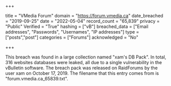 +++

title = "VMedia Forum"
domain = "https://forum.vmedia.ca"
date_breached = "2019-09-25"
date = "2022-05-04"
record_count = "65,839"
privacy = "Public"
Verified = "True"
hashing = ["vB"]
breached_data = ["Email addresses", "Passwords", "Usernames", "IP addresses"]
type = ["posts","post"]
categories = ["Forums"]
acknowledged = "No"


+++


This breach was found in a large collection named "xam's DB Pack". In total, 316 websites databases were leaked, all due to a single vulnerability in the vBulletin software. The breach pack was released on RaidForums by the user xam on October 17, 2019. The filename that this entry comes from is "forum.vmedia.ca_65839.txt".

